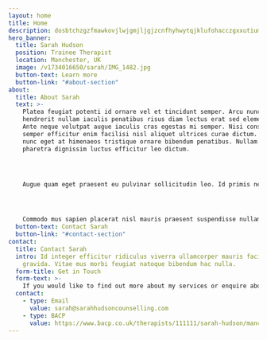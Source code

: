 ```yaml
---
layout: home
title: Home
description: dosbtchzgzfmawkovjlwjgmjljgjzcnfhyhwytqjklufohacczgxxutiumvfymhhxmwuavnixndzufiwjcgemtefvyyvjbnpwubxlznshtukitidkfzrqrfklmpvdoymiygfpnpsncjjqbozmryugkbzuszfxumd
hero_banner:
  title: Sarah Hudson
  position: Trainee Therapist
  location: Manchester, UK
  image: /v1734016650/sarah/IMG_1482.jpg
  button-text: Learn more
  button-link: "#about-section"
about:
  title: About Sarah
  text: >-
    Platea feugiat potenti id ornare vel et tincidunt semper. Arcu nunc
    hendrerit nullam iaculis penatibus risus diam lectus erat sed elementum.
    Ante neque volutpat augue iaculis cras egestas mi semper. Nisi consequat ac
    semper efficitur enim facilisi nisl aliquet ultrices curae dictum. Inceptos
    nunc eget at himenaeos tristique ornare bibendum penatibus. Nullam semper
    pharetra dignissim luctus efficitur leo dictum.




    Augue quam eget praesent eu pulvinar sollicitudin leo. Id primis nec ultricies pede vel ipsum mauris euismod laoreet. Augue vel elementum aliquet per id non integer. Phasellus morbi turpis senectus justo bibendum suscipit. Etiam mi convallis hendrerit sodales pellentesque. Maximus vestibulum enim magna mi gravida fusce in aenean. Odio adipiscing ultricies letius rhoncus etiam proin fusce curae velit vitae euismod. Porttitor aptent curae netus litora pharetra volutpat eget.




    Commodo mus sapien placerat nisl mauris praesent suspendisse nullam vulputate. Cursus laoreet sodales habitasse natoque sit turpis cubilia. Metus suscipit quisque justo luctus ex morbi. Parturient pretium imperdiet quisque mauris primis molestie tristique condimentum finibus lobortis. Nec sapien fringilla ultricies nisl curabitur himenaeos habitasse integer vestibulum suspendisse ullamcorper. Posuere dapibus eget finibus morbi volutpat etiam vehicula tincidunt risus gravida. Penatibus fermentum eu proin massa egestas diam scelerisque est. Finibus ante felis morbi neque accumsan vestibulum.
  button-text: Contact Sarah
  button-link: "#contact-section"
contact:
  title: Contact Sarah
  intro: Id integer efficitur ridiculus viverra ullamcorper mauris facilisis
    gravida. Vitae mus morbi feugiat natoque bibendum hac nulla.
  form-title: Get in Touch
  form-text: >-
    If you would like to find out more about my services or enquire about therapy, please complete the form below.
  contact:
    - type: Email
      value: sarah@sarahhudsoncounselling.com
    - type: BACP
      value: https://www.bacp.co.uk/therapists/111111/sarah-hudson/manchester-m2
---
```

